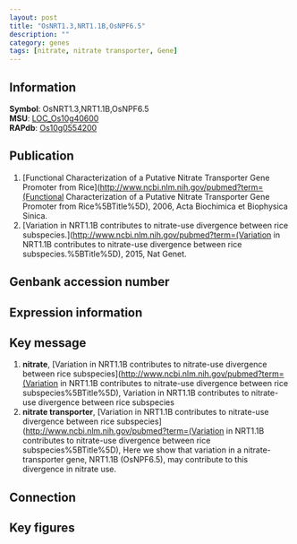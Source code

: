 ```yaml
---
layout: post
title: "OsNRT1.3,NRT1.1B,OsNPF6.5"
description: ""
category: genes
tags: [nitrate, nitrate transporter, Gene]
---
```


## Information
__Symbol__: OsNRT1.3,NRT1.1B,OsNPF6.5  
__MSU__: [LOC_Os10g40600](http://rice.plantbiology.msu.edu/cgi-bin/ORF_infopage.cgi?orf=LOC_Os10g40600)  
__RAPdb__: [Os10g0554200](http://rapdb.dna.affrc.go.jp/viewer/gbrowse_details/irgsp1?name=Os10g0554200)  

## Publication
1. [Functional Characterization of a Putative Nitrate Transporter Gene Promoter from Rice](http://www.ncbi.nlm.nih.gov/pubmed?term=(Functional Characterization of a Putative Nitrate Transporter Gene Promoter from Rice%5BTitle%5D), 2006, Acta Biochimica et Biophysica Sinica.
2. [Variation in NRT1.1B contributes to nitrate-use divergence between rice subspecies.](http://www.ncbi.nlm.nih.gov/pubmed?term=(Variation in NRT1.1B contributes to nitrate-use divergence between rice subspecies.%5BTitle%5D), 2015, Nat Genet.

## Genbank accession number

## Expression information

## Key message
1. __nitrate__, [Variation in NRT1.1B contributes to nitrate-use divergence between rice subspecies](http://www.ncbi.nlm.nih.gov/pubmed?term=(Variation in NRT1.1B contributes to nitrate-use divergence between rice subspecies%5BTitle%5D), Variation in NRT1.1B contributes to nitrate-use divergence between rice subspecies
2. __nitrate transporter__, [Variation in NRT1.1B contributes to nitrate-use divergence between rice subspecies](http://www.ncbi.nlm.nih.gov/pubmed?term=(Variation in NRT1.1B contributes to nitrate-use divergence between rice subspecies%5BTitle%5D), Here we show that variation in a nitrate-transporter gene, NRT1.1B (OsNPF6.5), may contribute  to this divergence in nitrate use.

## Connection

## Key figures


